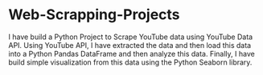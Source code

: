 # Web-Scrapping-Projects

I have build a Python Project to Scrape YouTube data using YouTube Data API. Using YouTube API, I have extracted the data and then load this data into a Python Pandas DataFrame and then analyze this data. Finally, I have build simple visualization from this data using the Python Seaborn library.


